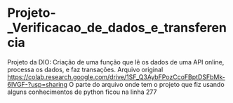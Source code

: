 # Projeto-_Verificacao_de_dados_e_transferencia
Projeto da DIO: Criação de uma função que lê os dados de uma API online, processa os dados, e faz transações.
Arquivo original https://colab.research.google.com/drive/1SF_Q3AybFPozCcoFBptDSFbMk-6IVGF-?usp=sharing
O parte do arquivo onde tem o projeto que fiz usando alguns conhecimentos de python ficou na linha 277

